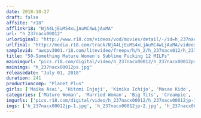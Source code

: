 ```yaml
---
date: 2018-10-27
draft: false
affsite: "r18"
afflinkr18: "NjA4LjEuMS4xLjAuMC4wLjAuMA"
url: "h_237nacx00012"
urloriginal: "http://www.r18.com/videos/vod/movies/detail/-/id=h_237nacx00012"
urlfinal: "http://media.r18.com/track/NjA4LjEuMS4xLjAuMC4wLjAuMA/videos/vod/movies/detail/-/id=h_237nacx00012"
samplevid: "awspv3001.r18.com/litevideo/freepv/h/h_2/h_237nacx012/h_237nacx012_dmb_w.mp4"
title: "50-Something Mature Women's Sublime Fucking 12 MILFs"
mainimgurl: "pics.r18.com/digital/video/h_237nacx00012/h_237nacx00012ps.jpg"
mainimgs: "h_237nacx00012ps.jpg"
releasedate: "July 01, 2018"
duration: 241
productioncomp: "Planet Plus"
girls: ['Maika Asai', 'Hitomi Enjoji', 'Kimika Ichijo', 'Masae Kido', 'Iku Kondo\n(Ikumi Kondo)', 'Yumi Anno', 'Yu Asagiri', 'Shinobu Oishi', 'Mitsuko Ueshima', 'Chiharu Aso']
categories: ['Mature Woman', 'Married Woman', 'Big Tits', 'Creampie', 'Over 4 Hours', 'Hi-Def']
imgurls: ['pics.r18.com/digital/video/h_237nacx00012/h_237nacx00012jp-1.jpg', 'pics.r18.com/digital/video/h_237nacx00012/h_237nacx00012jp-2.jpg', 'pics.r18.com/digital/video/h_237nacx00012/h_237nacx00012jp-3.jpg', 'pics.r18.com/digital/video/h_237nacx00012/h_237nacx00012jp-4.jpg', 'pics.r18.com/digital/video/h_237nacx00012/h_237nacx00012jp-5.jpg', 'pics.r18.com/digital/video/h_237nacx00012/h_237nacx00012jp-6.jpg', 'pics.r18.com/digital/video/h_237nacx00012/h_237nacx00012jp-7.jpg', 'pics.r18.com/digital/video/h_237nacx00012/h_237nacx00012jp-8.jpg', 'pics.r18.com/digital/video/h_237nacx00012/h_237nacx00012jp-9.jpg', 'pics.r18.com/digital/video/h_237nacx00012/h_237nacx00012jp-10.jpg', 'pics.r18.com/digital/video/h_237nacx00012/h_237nacx00012jp-11.jpg', 'pics.r18.com/digital/video/h_237nacx00012/h_237nacx00012jp-12.jpg', 'pics.r18.com/digital/video/h_237nacx00012/h_237nacx00012jp-13.jpg', 'pics.r18.com/digital/video/h_237nacx00012/h_237nacx00012jp-14.jpg', 'pics.r18.com/digital/video/h_237nacx00012/h_237nacx00012jp-15.jpg', 'pics.r18.com/digital/video/h_237nacx00012/h_237nacx00012jp-16.jpg', 'pics.r18.com/digital/video/h_237nacx00012/h_237nacx00012jp-17.jpg', 'pics.r18.com/digital/video/h_237nacx00012/h_237nacx00012jp-18.jpg', 'pics.r18.com/digital/video/h_237nacx00012/h_237nacx00012jp-19.jpg', 'pics.r18.com/digital/video/h_237nacx00012/h_237nacx00012jp-20.jpg']
imgs: ['h_237nacx00012jp-1.jpg', 'h_237nacx00012jp-2.jpg', 'h_237nacx00012jp-3.jpg', 'h_237nacx00012jp-4.jpg', 'h_237nacx00012jp-5.jpg', 'h_237nacx00012jp-6.jpg', 'h_237nacx00012jp-7.jpg', 'h_237nacx00012jp-8.jpg', 'h_237nacx00012jp-9.jpg', 'h_237nacx00012jp-10.jpg', 'h_237nacx00012jp-11.jpg', 'h_237nacx00012jp-12.jpg', 'h_237nacx00012jp-13.jpg', 'h_237nacx00012jp-14.jpg', 'h_237nacx00012jp-15.jpg', 'h_237nacx00012jp-16.jpg', 'h_237nacx00012jp-17.jpg', 'h_237nacx00012jp-18.jpg', 'h_237nacx00012jp-19.jpg', 'h_237nacx00012jp-20.jpg']
---
```

